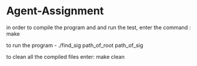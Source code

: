 # Agent-Assignment

in order to compile the program and and run the test, enter the command : make

to run the program - ./find_sig path_of_root path_of_sig

to clean all the compiled files enter: make clean
